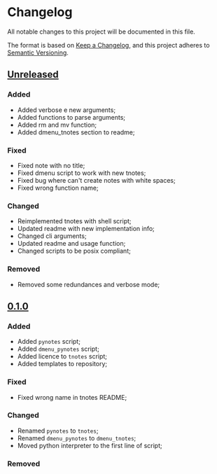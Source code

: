 # Changelog

All notable changes to this project will be documented in this file.

The format is based on [Keep a Changelog](https://keepachangelog.com/en/1.0.0/),
and this project adheres to [Semantic Versioning](https://semver.org/spec/v2.0.0.html).

## [Unreleased]

### Added

* Added verbose e new arguments;
* Added functions to parse arguments;
* Added rm and mv function;
* Added dmenu_tnotes section to readme;

### Fixed

* Fixed note with no title;
* Fixed dmenu script to work with new tnotes;
* Fixed bug where can't create notes with white spaces;
* Fixed wrong function name;

### Changed

* Reimplemented tnotes with shell script;
* Updated readme with new implementation info;
* Changed cli arguments;
* Updated readme and usage function;
* Changed scripts to be posix compliant;

### Removed

* Removed some redundances and verbose mode;

## [0.1.0]

### Added

* Added `pynotes` script;
* Added `dmenu_pynotes` script;
* Added licence to `tnotes` script;
* Added templates to repository;

### Fixed

* Fixed wrong name in tnotes README;

### Changed

* Renamed `pynotes` to `tnotes`;
* Renamed `dmenu_pynotes` to `dmenu_tnotes`;
* Moved python interpreter to the first line of script;

### Removed

[unreleased]: https://github.com/TinyToolSH/tnotes/compare/0.1.0...HEAD
[0.1.0]: https://github.com/TinyToolSH/tnotes/releases/tag/0.1.0
